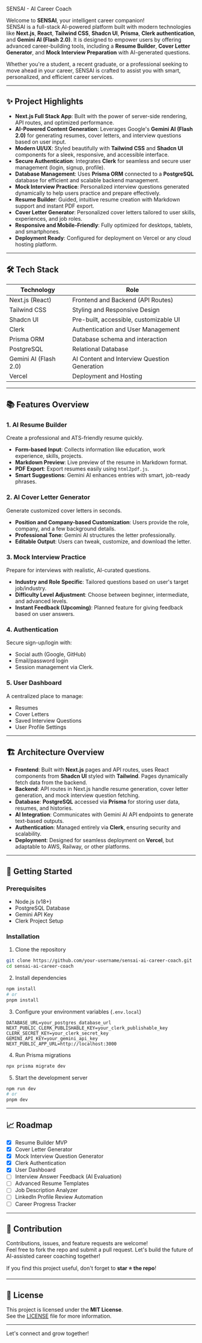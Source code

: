 SENSAI - AI Career Coach

Welcome to **SENSAI**, your intelligent career companion!  
SENSAI is a full-stack AI-powered platform built with modern technologies like **Next.js**, **React**, **Tailwind CSS**, **Shadcn UI**, **Prisma**, **Clerk authentication**, and **Gemini AI (Flash 2.0)**. It is designed to empower users by offering advanced career-building tools, including a **Resume Builder**, **Cover Letter Generator**, and **Mock Interview Preparation** with AI-generated questions.

Whether you're a student, a recent graduate, or a professional seeking to move ahead in your career, SENSAI is crafted to assist you with smart, personalized, and efficient career services.

---

## ✨ Project Highlights

- **Next.js Full Stack App**: Built with the power of server-side rendering, API routes, and optimized performance.
- **AI-Powered Content Generation**: Leverages Google's **Gemini AI (Flash 2.0)** for generating resumes, cover letters, and interview questions based on user input.
- **Modern UI/UX**: Styled beautifully with **Tailwind CSS** and **Shadcn UI** components for a sleek, responsive, and accessible interface.
- **Secure Authentication**: Integrates **Clerk** for seamless and secure user management (login, signup, profile).
- **Database Management**: Uses **Prisma ORM** connected to a **PostgreSQL** database for efficient and scalable backend management.
- **Mock Interview Practice**: Personalized interview questions generated dynamically to help users practice and prepare effectively.
- **Resume Builder**: Guided, intuitive resume creation with Markdown support and instant PDF export.
- **Cover Letter Generator**: Personalized cover letters tailored to user skills, experiences, and job roles.
- **Responsive and Mobile-Friendly**: Fully optimized for desktops, tablets, and smartphones.
- **Deployment Ready**: Configured for deployment on Vercel or any cloud hosting platform.

---

## 🛠️ Tech Stack

| Technology        | Role                                        |
| ----------------- | ------------------------------------------- |
| Next.js (React)    | Frontend and Backend (API Routes)           |
| Tailwind CSS       | Styling and Responsive Design              |
| Shadcn UI          | Pre-built, accessible, customizable UI     |
| Clerk              | Authentication and User Management        |
| Prisma ORM         | Database schema and interaction            |
| PostgreSQL         | Relational Database                        |
| Gemini AI (Flash 2.0) | AI Content and Interview Question Generation |
| Vercel             | Deployment and Hosting                     |

---

## 📚 Features Overview

### 1. AI Resume Builder
Create a professional and ATS-friendly resume quickly.  
- **Form-based Input**: Collects information like education, work experience, skills, projects.
- **Markdown Preview**: Live preview of the resume in Markdown format.
- **PDF Export**: Export resumes easily using `html2pdf.js`.
- **Smart Suggestions**: Gemini AI enhances entries with smart, job-ready phrases.

### 2. AI Cover Letter Generator
Generate customized cover letters in seconds.  
- **Position and Company-based Customization**: Users provide the role, company, and a few background details.
- **Professional Tone**: Gemini AI structures the letter professionally.
- **Editable Output**: Users can tweak, customize, and download the letter.

### 3. Mock Interview Practice
Prepare for interviews with realistic, AI-curated questions.  
- **Industry and Role Specific**: Tailored questions based on user's target job/industry.
- **Difficulty Level Adjustment**: Choose between beginner, intermediate, and advanced levels.
- **Instant Feedback (Upcoming)**: Planned feature for giving feedback based on user answers.

### 4. Authentication
Secure sign-up/login with:
- Social auth (Google, GitHub)
- Email/password login
- Session management via Clerk.

### 5. User Dashboard
A centralized place to manage:
- Resumes
- Cover Letters
- Saved Interview Questions
- User Profile Settings

---

## 🏗️ Architecture Overview

- **Frontend**: Built with **Next.js** pages and API routes, uses React components from **Shadcn UI** styled with **Tailwind**. Pages dynamically fetch data from the backend.
- **Backend**: API routes in Next.js handle resume generation, cover letter generation, and mock interview question fetching.
- **Database**: **PostgreSQL** accessed via **Prisma** for storing user data, resumes, and histories.
- **AI Integration**: Communicates with Gemini AI API endpoints to generate text-based outputs.
- **Authentication**: Managed entirely via **Clerk**, ensuring security and scalability.
- **Deployment**: Designed for seamless deployment on **Vercel**, but adaptable to AWS, Railway, or other platforms.

---

## 🚀 Getting Started

### Prerequisites

- Node.js (v18+)
- PostgreSQL Database
- Gemini API Key
- Clerk Project Setup

### Installation

1. Clone the repository
```bash
git clone https://github.com/your-username/sensai-ai-career-coach.git
cd sensai-ai-career-coach
```

2. Install dependencies
```bash
npm install
# or
pnpm install
```

3. Configure your environment variables (`.env.local`)

```plaintext
DATABASE_URL=your_postgres_database_url
NEXT_PUBLIC_CLERK_PUBLISHABLE_KEY=your_clerk_publishable_key
CLERK_SECRET_KEY=your_clerk_secret_key
GEMINI_API_KEY=your_gemini_api_key
NEXT_PUBLIC_APP_URL=http://localhost:3000
```

4. Run Prisma migrations
```bash
npx prisma migrate dev
```

5. Start the development server
```bash
npm run dev
# or
pnpm dev
```

---

## 📈 Roadmap

- [x] Resume Builder MVP
- [x] Cover Letter Generator
- [x] Mock Interview Question Generator
- [x] Clerk Authentication
- [x] User Dashboard
- [ ] Interview Answer Feedback (AI Evaluation)
- [ ] Advanced Resume Templates
- [ ] Job Description Analyzer
- [ ] LinkedIn Profile Review Automation
- [ ] Career Progress Tracker

---

## 🤝 Contribution

Contributions, issues, and feature requests are welcome!  
Feel free to fork the repo and submit a pull request. Let's build the future of AI-assisted career coaching together!

If you find this project useful, don't forget to **star ⭐ the repo**!

---

## 📄 License

This project is licensed under the **MIT License**.  
See the [LICENSE](LICENSE) file for more information.

---

Let's connect and grow together!

